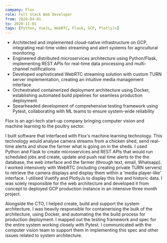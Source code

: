 ```yaml
---
company: Flox
role: Full Stack Web Developer
from: 2020-04-01
to: 2020-11-01
tags: [Python, VueJs, WebRTC, Flask, GCP, PlotlyJs]
---
```


<!--action-points-->

- Architected and implemented cloud-native infrastructure on GCP, integrating real-time video streaming and alert systems for agricultural monitoring
- Engineered distributed microservices architecture using Python/Flask, implementing REST APIs for real-time data processing and multi-channel notifications
- Developed sophisticated WebRTC streaming solution with custom TURN server implementation, creating an intuitive media management interface
- Orchestrated containerized deployment architecture using Docker, establishing automated build pipelines for seamless production deployment
- Spearheaded development of comprehensive testing framework using Pytest, collaborating with ML teams to ensure system-wide reliability

<!--prose-->

Flox is an agri-tech start-up company bringing computer vision and machine learning to the poultry sector.

I built software that interfaced with Flox's machine learning technology. This technology would analyse camera streams from a chicken shed, send real-time alerts and show the farmer what is going on in the sheds. I used Python and Flask to create microservices and REST APIs that would run scheduled jobs and create, update and push real time alerts to the the database, the web interface and the farmer (through text, email, Whatsapp). I worked intensively with WebRTC (including creating private TURN servers) to retrieve the camera displays and display them within a 'media player-like' interface. I utilised Vuetify and PlotlyJs to display this live and historic data. I was solely responsible for the web architecture and developed it from concept to deployed GCP production instance in an intensive three month project.

Alongside the CTO, I helped create, build and support the system architecture. I was heavily responsible for containerising the bulk of the architecture, using Docker, and automating the the build process for production deployment. I mapped out the testing framework and spec for the entire system working closely with Pytest. I communicated with the computer vision team to support them in implementing this spec and other issues related to system architecture.
